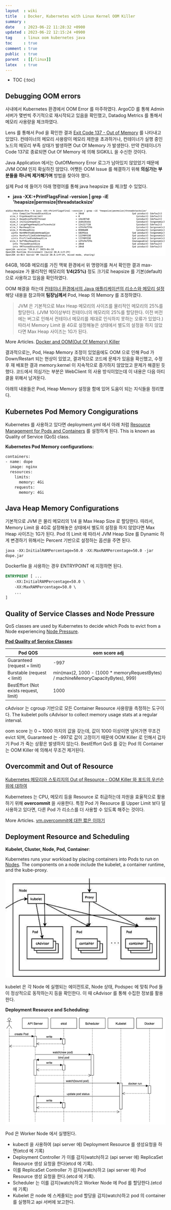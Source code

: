 ```yaml
---
layout  : wiki
title   : Docker, Kubernetes with Linux Kernel OOM Killer
summary : 
date    : 2023-06-22 11:28:32 +0900
updated : 2023-06-22 12:15:24 +0900
tag     : linux oom kubernetes java
toc     : true
comment : true
public  : true
parent  : [[/linux]]
latex   : true
---
```

* TOC
{:toc}

## Debugging OOM errors

사내에서 Kubernetes 환경에서 OOM Error 를 마주하였다. ArgoCD 를 통해 Admin 서버가 몇번씩 주기적으로 
재시작되고 있음을 확인했고, Datadog Metrics 를 통해서 메모리 사용량을 체크하였다.

Lens 를 통해서 Pod 을 확인한 결과 [Exit Code 137 - Out of Memory](https://support.circleci.com/hc/en-us/articles/115014359648-Exit-Code-137-Out-of-Memory) 를 나타내고 있었다.
컨테이너의 메모리 사용량이 메모리 제한을 초과하거나, 컨테이너가 실행 중인 노드의 메모리 부족 상태가 발생하면 Out Of Memory 가 발생한다. 만약 컨테이너가 Code 137로 종료되면 Out Of Memory 에 의해 SIGKILL 을 수신한 것이다.

Java Application 에서는 OutOfMemory Error 로그가 남아있지 않았었기 때문에 JVM OOM 인지 확실하진 않았다.
어쨋든 OOM Issue 를 해결하기 위해 __의심가는 부분들을 하나씩 제거해가며__ 방법을 찾아야 했다.

실제 Pod 에 들어가 아래 명령어를 통해 java heapsize 를 체크할 수 있었다.

- __java -XX:+PrintFlagsFinal -version | grep -iE 'heapsize|permsize|threadstacksize'__

![](/resource/wiki/linux-oom-killer/heapsize.png)

64GB, 16GB 메모리를 가진 맥북 환경에서 위 명령어를 쳐서 확인한 결과 max-heapsize 가 물리적인 메모리의 __1/4(25%)__ 정도 크기로 heapsize 를 기본(default)으로 사용하고 있음을 확인하였다.

OOM 해결을 하는데 [컨테이너 환경에서의 Java 애플리케이션의 리소스와 메모리 설정](https://findstar.pe.kr/2022/07/10/java-application-memory-size-on-container/) 해당 내용을 참고하여 __팀장님께서__ Pod, Heap 의 Memory 를 조정하였다.

> JVM 은 기본적으로 Max Heap 메모리의 사이즈를 물리적인 메모리의 25%를 할당한다. (JVM 10이상부터 컨테이너의 메모리의 25%를 할당한다. 이전 버전에는 버그로 인해서 컨테이너 메모리를 제대로 인식하지 못하는 오류가 있었다.) 따라서 Memory Limit 을 4G로 설정해놓은 상태에서 별도의 설정을 하지 않았다면 Max Heap 사이즈는 1G가 된다.

More Articles. [Docker and OOM(Out Of Memory) Killer](https://blog.2dal.com/2017/03/27/docker-and-oom-killer/)

결과적으로는, Pod, Heap Memory 조정이 있었음에도 OOM 으로 인해 Pod 가 Down/Restart 되는 현상이 있었고, 결과적으로 코드에 문제가 있음을 확신했고, 수정 후 재 배포한 결과 memory.kernel 이 지속적으로 증가하지 않았었고
문제가 해결된 듯 했다. 코드에서 의심가는 부분은 WebClient 의 사용 방식이었는데 이 내용은 다음 아티클을 위해서 남겨둔다.

아래의 내용들은 Pod, Heap Memory 설정을 함에 있어 도움이 되는 지식들을 정리했다.

## Kubernetes Pod Memory Congigurations

Kubernetes 를 사용하고 있다면 deployment.yml 에서 아래 처럼 [Resource Management for Pods and Containers](https://kubernetes.io/docs/concepts/configuration/manage-resources-containers/) 를 설정하게 된다. This is known as Quality of Service (QoS) class.

__Kubernetes Pod Memory configurations:__

```
containers:
- name: dope
  image: nginx
  resources:
    limits:
      memory: 4Gi
    requests:
      memory: 4Gi
```

## Java Heap Memory Configurations

기본적으로 JVM 은 물리 메모리의 1/4 을 Max Heap Size 로 할당한다. 따라서, Memory Limit 을 4G로 설정해놓은 상태에서 별도의 설정을 하지 않았다면 Max Heap 사이즈는 1G가 된다.
Pod 의 Limit 에 따라서 JVM Heap Size 를 Dynamic 하게 변경하기 위해서는 Percent 기반으로 설정하는 옵션을 주면 된다.

```
java -XX:InitialRAMPercentage=50.0 -XX:MaxRAMPercentage=50.0 -jar dope.jar
```

Dockerfile 을 사용하는 경우 ENTRYPOINT 에 지정하면 된다.

```dockerfile
ENTRYPOINT [ ... 
    -XX:InitialRAMPercentage=50.0 \
    -XX:MaxRAMPercentage=50.0 \ 
    ...
]
```

## Quality of Service Classes and Node Pressure

QoS classes are used by Kubernetes to decide which Pods to evict from a Node experiencing [Node Pressure](https://kubernetes.io/docs/concepts/scheduling-eviction/node-pressure-eviction/).

__[Pod Quality of Service Classes](https://kubernetes.io/docs/concepts/workloads/pods/pod-qos/)__:

| Pod QOS                                | oom score adj                                                                     |
|----------------------------------------|-----------------------------------------------------------------------------------|
| Guaranteed (request = limit)           | -997                                                                              |
| Burstable  (request < limit)           | min(max(2, 1000 - (1000 * memoryRequestBytes) / machineMemoryCapacityBytes), 999) |
| BestEffort (Not exists request, limit) | 1000                                                                              |

cAdvisor 는 cgroup 기반으로 모든 Container Resource 사용량을 측정하는 도구이다. The kubelet polls cAdvisor to collect memory usage stats at a regular interval.

oom score 는 0 ~ 1000 까지의 값을 갖는데, 값이 1000 이상이면 넘어가면 무조건 evict 되며, Guaranteed 는 -997로 값이 고정이기 때문에 OOM Killer 로 인해서 갑자기 Pod 가 죽는 상황은 발생하지 않는다.
BestEffort QoS 를 갖는 Pod 의 Container 는 OOM Killer 에 의해서 무조건 제거된다.

## Overcommit and Out of Resource

[Kubernetes 메모리와 스토리지의 Out of Resource - OOM Killer 와 포드의 우선순위에 대하여](https://m.blog.naver.com/alice_k106/221676471427)

Kubernetees 는 CPU, 메모리 등을 Resource 로 취급하는데 자원을 효율적으로 활용하기 위해 __overcommit__ 을 사용한다.
특정 Pod 가 Resource 를 Upper Limit 보다 덜 사용하고 있다면, 다른 Pod 가 리소스를 더 사용할 수 있도록 해주는 것이다.

More Articles. [vm.overcommit에 대한 짧은 이야기](https://brunch.co.kr/@alden/16)

## Deployment Resource and Scheduling

__Kubelet, Cluster, Node, Pod, Container__:

Kubernetes runs your workload by placing containers into Pods to run on [Nodes](https://kubernetes.io/docs/concepts/architecture/nodes/). The components on a node include the kubelet, a container runtime, and the kube-proxy.

![](/resource/wiki/kubernetes-architecture/kubelet.png)

kubelet 은 각 Node 에 실행되는 에이전트로, Node 상태, Podspec 에 맞춰 Pod 들이 정상적으로 동작하는지 등을 확인한다. 이 때 cAdvisor 를 통해 수집한 정보를 활용한다.

__Deployment Resource and Scheduling:__

![](/resource/wiki/kubernetes-architecture/controller.png)

Pod 은 Worker Node 에서 실행된다.

- kubectl 을 사용하여 (api server 에) Deployment Resource 를 생성요청을 하면(etcd 에 기록)
- Deployment Controller 가 이를 감지(watch)하고 (api server 에) ReplicaSet Resource 생성 요청을 한다(etcd 에 기록).
- 이를 ReplicaSet Controller 가 감지(watch)하고 (api server 에) Pod Resource 생성 요청을 한다.(etcd 에 기록).
- Scheduler 는 이를 감지(watch)하고 Worker Node 에 Pod 를 할당한다.(etcd 에 기록)
- Kubelet 은 node 에 스케줄되는 pod 할당을 감지(watch)하고 pod 의 container 를 실행하고 api 서버에 보고한다.
